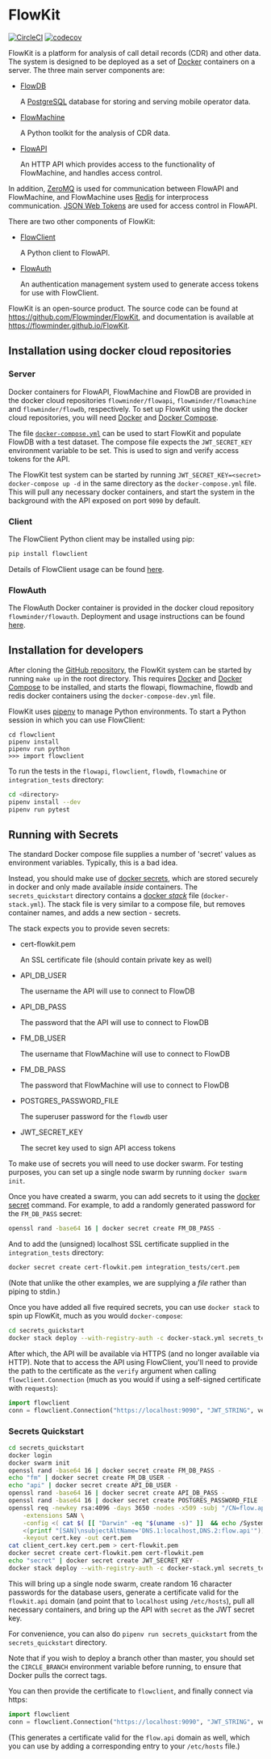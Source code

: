 # FlowKit

[![CircleCI](https://circleci.com/gh/Flowminder/FlowKit.svg?style=shield)](https://circleci.com/gh/Flowminder/FlowKit) [![codecov](https://codecov.io/gh/Flowminder/FlowKit/branch/master/graph/badge.svg)](https://codecov.io/gh/Flowminder/FlowKit) 

FlowKit is a platform for analysis of call detail records (CDR) and other data. The system is designed to be deployed as a set of [Docker](https://docs.docker.com) containers on a server. The three main server components are:

-   [FlowDB](https://flowminder.github.io/FlowKit/flowdb)

    A [PostgreSQL](https://www.postgresql.org) database for storing and serving mobile operator data.

-   [FlowMachine](https://flowminder.github.io/FlowKit/flowmachine)

    A Python toolkit for the analysis of CDR data.

-   [FlowAPI](https://flowminder.github.io/FlowKit/flowapi)

    An HTTP API which provides access to the functionality of FlowMachine, and handles access control.

In addition, [ZeroMQ](http://zeromq.org/) is used for communication between FlowAPI and FlowMachine, and FlowMachine uses [Redis](https://redis.io/) for interprocess communication. [JSON Web Tokens](http://jwt.io) are used for access control in FlowAPI.

There are two other components of FlowKit:

-   [FlowClient](https://flowminder.github.io/FlowKit/flowclient)

    A Python client to FlowAPI.

-   [FlowAuth](https://flowminder.github.io/FlowKit/flowauth)

    An authentication management system used to generate access tokens for use with FlowClient.

FlowKit is an open-source product. The source code can be found at https://github.com/Flowminder/FlowKit, and documentation is available at https://flowminder.github.io/FlowKit.

## Installation using docker cloud repositories

### Server

Docker containers for FlowAPI, FlowMachine and FlowDB are provided in the docker cloud repositories `flowminder/flowapi`, `flowminder/flowmachine` and `flowminder/flowdb`, respectively. To set up FlowKit using the docker cloud repositories, you will need [Docker](https://docs.docker.com/install/) and [Docker Compose](https://docs.docker.com/compose/install/).

The file [`docker-compose.yml`](https://github.com/Flowminder/FlowKit/raw/master/docker-compose.yml) can be used to start FlowKit and populate FlowDB with a test dataset. The compose file expects the `JWT_SECRET_KEY` environment variable to be set. This is used to sign and verify access tokens for the API.

The FlowKit test system can be started by running `JWT_SECRET_KEY=<secret> docker-compose up -d` in the same directory as the `docker-compose.yml` file. This will pull any necessary docker containers, and start the system in the background with the API exposed on port `9090` by default.

### Client

The FlowClient Python client may be installed using pip:

```bash
pip install flowclient
```

Details of FlowClient usage can be found [here](https://flowminder.github.io/FlowKit/flowclient).

### FlowAuth

The FlowAuth Docker container is provided in the docker cloud repository `flowminder/flowauth`. Deployment and usage instructions can be found [here](https://flowminder.github.io/FlowKit/flowauth).

## Installation for developers

After cloning the [GitHub repository](https://github.com/Flowminder/FlowKit), the FlowKit system can be started by running `make up` in the root directory. This requires [Docker](https://docs.docker.com/install/) and [Docker Compose](https://docs.docker.com/compose/install/) to be installed, and starts the flowapi, flowmachine, flowdb and redis docker containers using the `docker-compose-dev.yml` file.

FlowKit uses [pipenv](https://pipenv.readthedocs.io/) to manage Python environments. To start a Python session in which you can use FlowClient:

```
cd flowclient
pipenv install
pipenv run python
>>> import flowclient
```

To run the tests in the `flowapi`, `flowclient`, `flowdb`, `flowmachine` or `integration_tests` directory:

```bash
cd <directory>
pipenv install --dev
pipenv run pytest
```

## Running with Secrets

The standard Docker compose file supplies a number of 'secret' values as environment variables. Typically, this is a bad idea.

Instead, you should make use of [docker secrets](https://docs.docker.com/engine/swarm/secrets/), which are stored securely in docker and only made available _inside_ containers. The `secrets_quickstart` directory contains a [docker _stack_](https://docs.docker.com/docker-cloud/apps/stack-yaml-reference/) file (`docker-stack.yml`). The stack file is very similar to a compose file, but removes container names, and adds a new section - secrets.

The stack expects you to provide seven secrets:

-   cert-flowkit.pem

    An SSL certificate file (should contain private key as well)

-   API_DB_USER

    The username the API will use to connect to FlowDB

-   API_DB_PASS

    The password that the API will use to connect to FlowDB

-   FM_DB_USER

    The username that FlowMachine will use to connect to FlowDB

-   FM_DB_PASS

    The password that FlowMachine will use to connect to FlowDB

-   POSTGRES_PASSWORD_FILE

    The superuser password for the `flowdb` user

-   JWT_SECRET_KEY

    The secret key used to sign API access tokens

To make use of secrets you will need to use docker swarm. For testing purposes, you can set up a single node swarm by running `docker swarm init`.

Once you have created a swarm, you can add secrets to it using the [docker secret](https://docs.docker.com/engine/reference/commandline/secret_create/) command. For example, to add a randomly generated password for the `FM_DB_PASS` secret:

```bash
openssl rand -base64 16 | docker secret create FM_DB_PASS -
```

And to add the (unsigned) localhost SSL certificate supplied in the `integration_tests` directory:

```bash
docker secret create cert-flowkit.pem integration_tests/cert.pem
```

(Note that unlike the other examples, we are supplying a _file_ rather than piping to stdin.)

Once you have added all five required secrets, you can use `docker stack` to spin up FlowKit, much as you would `docker-compose`:

```bash
cd secrets_quickstart
docker stack deploy --with-registry-auth -c docker-stack.yml secrets_test
```

After which, the API will be available via HTTPS (and no longer available via HTTP). Note that to access the API using FlowClient, you'll need to provide the path to the certificate as the `verify` argument when calling `flowclient.Connection` (much as you would if using a self-signed certificate with `requests`):

```python
import flowclient
conn = flowclient.Connection("https://localhost:9090", "JWT_STRING", verify="/home/username/flowkit/integration_tests/client_cert.pem")
```

### Secrets Quickstart

```bash
cd secrets_quickstart
docker login
docker swarm init
openssl rand -base64 16 | docker secret create FM_DB_PASS -
echo "fm" | docker secret create FM_DB_USER -
echo "api" | docker secret create API_DB_USER -
openssl rand -base64 16 | docker secret create API_DB_PASS -
openssl rand -base64 16 | docker secret create POSTGRES_PASSWORD_FILE -
openssl req -newkey rsa:4096 -days 3650 -nodes -x509 -subj "/CN=flow.api" \
    -extensions SAN \
    -config <( cat $( [[ "Darwin" -eq "$(uname -s)" ]]  && echo /System/Library/OpenSSL/openssl.cnf || echo /etc/ssl/openssl.cnf  ) \
    <(printf "[SAN]\nsubjectAltName='DNS.1:localhost,DNS.2:flow.api'")) \
    -keyout cert.key -out cert.pem
cat client_cert.key cert.pem > cert-flowkit.pem
docker secret create cert-flowkit.pem cert-flowkit.pem
echo "secret" | docker secret create JWT_SECRET_KEY -
docker stack deploy --with-registry-auth -c docker-stack.yml secrets_test
```

This will bring up a single node swarm, create random 16 character passwords for the database users, generate a certificate valid for the `flowkit.api` domain (and point that to `localhost` using `/etc/hosts`), pull all necessary containers, and bring up the API with `secret` as the JWT secret key.

For convenience, you can also do `pipenv run secrets_quickstart` from the `secrets_quickstart` directory.

Note that if you wish to deploy a branch other than master, you should set the `CIRCLE_BRANCH` environment variable before running, to ensure that Docker pulls the correct tags.

You can then provide the certificate to `flowclient`, and finally connect via https:

```python
import flowclient
conn = flowclient.Connection("https://localhost:9090", "JWT_STRING", verify="<path_to_cert.pem>")
```

(This generates a certificate valid for the `flow.api` domain as well, which you can use by adding a corresponding entry to your `/etc/hosts` file.)
